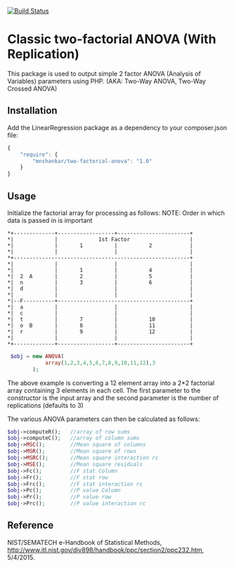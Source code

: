 [![Build Status](https://travis-ci.org/mnshankar/two-factorial-anova.svg)](https://travis-ci.org/mnshankar/two-factorial-anova)

Classic two-factorial ANOVA (With Replication)
==============================================

This package is used to output simple 2 factor ANOVA (Analysis of Variables) parameters using PHP.
(AKA: Two-Way ANOVA, Two-Way Crossed ANOVA)

Installation
------------

Add the LinearRegression package as a dependency to your composer.json file:

```javascript
{
    "require": {
        "mnshankar/two-factorial-anova": "1.0"
    }
}
```
Usage
-----
Initialize the factorial array for processing as follows:
NOTE: Order in which data is passed in is important

	*+-------------+------------------+-----------------------+
	*|             |             1st Factor                   |
	*|             |       1          |          2            |
	*|             |                  |                       |
	*+--------------------------------------------------------+
	*|             |                  |                       |
	*|             |       1          |          4            |
	*|  2  A       |       2          |          5            |
	*|  n          |       3          |          6            |
	*|  d          |                  |                       |
	*|             |                  |                       |
	*|--F----------+------------------------------------------+
	*|  a          |                  |                       |
	*|  c          |                  |                       |
	*|  t          |       7          |          10           |
	*|  o  B       |       8          |          11           |
	*|  r          |       9          |          12           |
	*|             |                  |                       |
	*+-------------+------------------+-----------------------+
```php
 $obj = new ANOVA(
            array(1,2,3,4,5,6,7,8,9,10,11,12),3
        );
```  
The above example is converting a 12 element array into a 2*2 factorial array containing 3 elements in each cell.
The first parameter to the constructor is the input array and the second parameter is the number of replications (defaults to 3)

The various ANOVA parameters can then be calculated as follows:
```php
$obj->computeR();   //array of row sums
$obj->computeC();   //array of column sums
$obj->MSC();        //Mean square of columns
$obj->MSR();        //Mean square of rows
$obj->MSRC();       //Mean square interaction rc
$obj->MSE();        //Mean square residuals
$obj->Fc();         //F stat Column
$obj->Fr();         //F stat row
$obj->Frc();        //F stat interaction rc
$obj->Pc();         //P value Column
$obj->Pr();         //P value row
$obj->Prc();        //P value interaction rc
```

Reference
---------
NIST/SEMATECH e-Handbook of Statistical Methods, 
http://www.itl.nist.gov/div898/handbook/ppc/section2/ppc232.htm, 5/4/2015.
